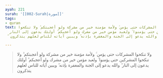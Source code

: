 ```yaml
---
ayah: 221
surah: '[[002-Surah|سورة]]'
tags:
- quran
text: ولا تنكحوا المشركات حتى يؤمن ۚ ولأمة مؤمنة خير من مشركة ولو أعجبتكم ۗ ولا تنكحوا
  المشركين حتى يؤمنوا ۚ ولعبد مؤمن خير من مشرك ولو أعجبكم ۗ أولئك يدعون إلى النار
  ۖ والله يدعو إلى الجنة والمغفرة بإذنه ۖ ويبين آياته للناس لعلهم يتذكرون

---
```

> ولا تنكحوا المشركات حتى يؤمن ۚ ولأمة مؤمنة خير من مشركة ولو أعجبتكم ۗ ولا تنكحوا المشركين حتى يؤمنوا ۚ ولعبد مؤمن خير من مشرك ولو أعجبكم ۗ أولئك يدعون إلى النار ۖ والله يدعو إلى الجنة والمغفرة بإذنه ۖ ويبين آياته للناس لعلهم يتذكرون

